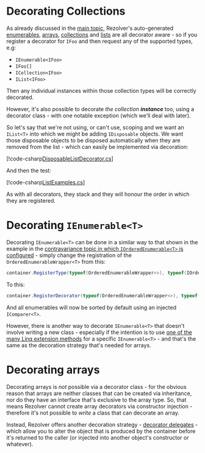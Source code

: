 ﻿# Decorating Collections

As already discussed in the [main topic](../decorators.md), Rezolver's auto-generated
[enumerables](../enumerables.md), 
[arrays](../arrays-lists-collections/arrays.md),
[collections](../arrays-lists-collections/collections.md) and 
[lists](../arrays-lists-collections/lists.md) are all decorator aware - so if you register a decorator
for `IFoo` and then request any of the supported types, e.g:

- `IEnumerable<IFoo>`
- `IFoo[]`
- `ICollection<IFoo>`
- `IList<IFoo>`

Then any individual instances within those collection types will be correctly decorated.

However, it's also possible to decorate *the collection __instance__* too, using a decorator class - with one
notable exception (which we'll deal with later).

So let's say that we're not using, or can't use, scoping and we want an `IList<T>` into which we might 
be adding `IDisposable` objects.  We want those disposable objects to be disposed automatically when they 
are removed from the list - which can easily be implemented via decoration:

[!code-csharp[DisposableListDecorator.cs](../../../../../test/Rezolver.Tests.Examples/Types/DisposableListDecorator.cs#example)]

And then the test:

[!code-csharp[ListExamples.cs](../../../../../test/Rezolver.Tests.Examples/ListExamples.cs#example10)]

As with all decorators, they stack and they will honour the order in which they are registered.

# Decorating `IEnumerable<T>`

Decorating `IEnumerable<T>` can be done in a similar way to that shown in the example in the 
[contravariance topic in which `IOrderedEnumerable<T>` is configured](../variance/contravariance.md#injecting-icomparert) -
simply change the registration of the `OrderedEnumerableWrapper<T>` from this:

```cs
container.RegisterType(typeof(OrderedEnumerableWrapper<>), typeof(IOrderedEnumerable<>));
```

To this:

```cs
container.RegisterDecorator(typeof(OrderedEnumerableWrapper<>), typeof(IEnumerable<>));
```

And all enumerables will now be sorted by default using an injected `IComparer<T>`.

However, there is another way to decorate `IEnumerable<T>` that doesn't involve writing a new class - especially
if the intention is to use [one of the many Linq extension methods](xref:System.Linq.Enumerable) for a specific
`IEnumerable<T>` - and that's the same as the decoration strategy that's needed for arrays.

# Decorating arrays

Decorating arrays is *not* possible via a decorator class - for the obvious reason that arrays are neither
classes that can be created via inheritance, nor do they have an interface that's exclusive to the array
type.  So, that means Rezolver cannot create array decorators via constructor injection - therefore
it's not possible to *write* a class that can decorate an array.

Instead, Rezolver offers another decoration strategy - [decorator delegates](delegates.md) - which allow you to
alter the object that is produced by the container before it's returned to the caller (or injected into another
object's constructor or whatever).

